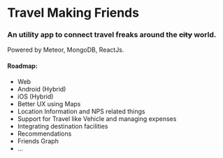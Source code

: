 # Travel Making Friends

### An utility app to connect travel freaks around the ~~city~~ world.

Powered by Meteor, MongoDB, ReactJs.

#### Roadmap:
- Web
- Android (Hybrid)
- iOS (Hybrid)
- Better UX using Maps
- Location Information and NPS related things
- Support for Travel like Vehicle and managing expenses
- Integrating destination facilities
- Recommendations
- Friends Graph
- ...
